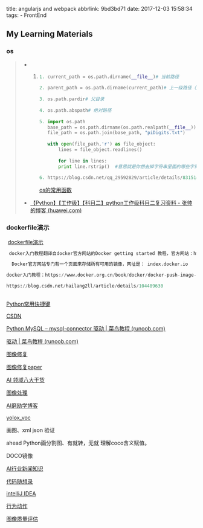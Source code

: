title: angularjs and webpack
abbrlink: 9bd3bd71
date: 2017-12-03 15:58:34
tags:
    - FrontEnd

## My Learning Materials

### os

> - 1. ```python
>      1. current_path = os.path.dirname(__file__)# 当前路径  
>           
>      2. parent_path = os.path.dirname(current_path)# 上一级路径（父级路径）
>           
>      3. os.path.pardir# 父目录
>           
>      4. os.path.abspath# 绝对路径
>           
>      5. import os.path
>         base_path = os.path.dirname(os.path.realpath(__file__))  # 获取当前路径
>         file_path = os.path.join(base_path, "piDigits.txt")
>           
>         with open(file_path,'r') as file_object:
>             lines = file_object.readlines()
>           
>             for line in lines:
>             print line.rstrip()  #意思就是你想去掉字符串里面的哪些字符，那么你就把这些字符当参数传入。此函数只会删除头和尾的字符，中间的不会删除。）如果strip()的参数为空，那么会默认删除字符串头和尾的空白字符(包括\n，\r，\t这些)。
>           
>      6. https://blog.csdn.net/qq_29592829/article/details/83151499 #OS的常用函数，超链接如下：            
>      ```
>
>      [os的常用函数](https://blog.csdn.net/qq_29592829/article/details/83151499)
>
> - [【Python】【工作级】【科目二】python工作级科目二复习资料 - 张帅的博客 (huawei.com)](http://3ms.huawei.com/km/blogs/details/9227569)

### dockerfile演示

​    [dockerfile演示](https://blog.csdn.net/hailang2ll/article/details/104489630)

```python
 docker入门教程翻译自docker官方网站的Docker getting started 教程，官方网站：https://docs.docker.com/linux/started/

  Docker官方网站专门有一个页面来存储所有可用的镜像，网址是： index.docker.io

docker入门教程：https://www.docker.org.cn/book/docker/docker-push-image-13.html

https://blog.csdn.net/hailang2ll/article/details/104489630
    
```

  

[Python常用快捷键](https://baijiahao.baidu.com/s?id=1694547491103339271&wfr=spider&for=pc)

[CSDN](https://www.csdn.net/)

[Python MySQL – mysql-connector 驱动 | 菜鸟教程 (runoob.com)](https://www.runoob.com/python3/python-mysql-connector.html)

[驱动 | 菜鸟教程 (runoob.com)](https://www.runoob.com)

[图像修复](https://github.com/zengyh1900/Awesome-Image-Inpainting)

[图像修复paper](https://paperswithcode.com/task/image-inpainting)

[AI 领域八大干货](https://blog.csdn.net/sinat_28442665/article/details/113738818)

[图像处理](https://so.csdn.net/so/search?q=%E5%9B%BE%E5%83%8F%E5%A4%84%E7%90%86&spm=1001.2014.3001.7363)

[AI磨励学博客](https://positive.blog.csdn.net/?type=blog)

[yolox_voc](https://www.zhihu.com/question/482419414)

画图、xml   json  验证

ahead  Python画分割图、有就转，无就 理解coco含义赋值。



DOCO镜像



[AI行业新闻知识](https://www.xianjichina.com/special_1508/column_3)

[ 代码随想录 ](https://programmercarl.com/前序/程序员简历.html#拿不准的绝对不要写在简历上)

[intelliJ IDEA](https://code-with-me.jetbrains.com)

[行为动作](https://github.com/aakash2016/blog-codes)

[图像质量评估](https://ieeexplore.ieee.org/document/1284395/references#references)

